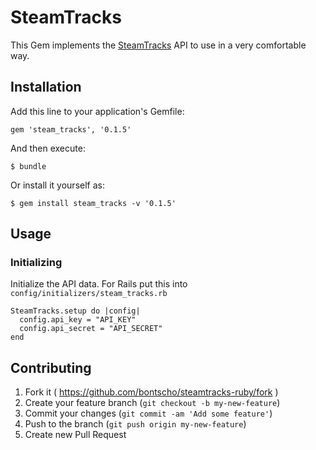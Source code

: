 # SteamTracks

This Gem implements the [SteamTracks](https://steamtracks.com) API to use in a very comfortable way.

## Installation

Add this line to your application's Gemfile:

    gem 'steam_tracks', '0.1.5'

And then execute:

    $ bundle

Or install it yourself as:

    $ gem install steam_tracks -v '0.1.5'

## Usage

### Initializing

Initialize the API data. For Rails put this into `config/initializers/steam_tracks.rb`

    SteamTracks.setup do |config|
      config.api_key = "API_KEY"
      config.api_secret = "API_SECRET"
    end

## Contributing

1. Fork it ( https://github.com/bontscho/steamtracks-ruby/fork )
2. Create your feature branch (`git checkout -b my-new-feature`)
3. Commit your changes (`git commit -am 'Add some feature'`)
4. Push to the branch (`git push origin my-new-feature`)
5. Create new Pull Request
